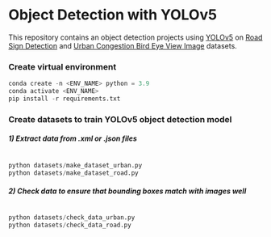 # Object Detection with YOLOv5
This repository contains an object detection projects using [YOLOv5](https://github.com/ultralytics/yolov5) on [Road Sign Detection](https://www.kaggle.com/datasets/andrewmvd/road-sign-detection) and [Urban Congestion Bird Eye View Image](https://aihub.or.kr/aihubdata/data/view.do?currMenu=115&topMenu=100&aihubDataSe=realm&dataSetSn=241) datasets.

### Create virtual environment
```python
conda create -n <ENV_NAME> python = 3.9
conda activate <ENV_NAME>
pip install -r requirements.txt
```

### Create datasets to train YOLOv5 object detection model
##### 1) Extract data from .xml or .json files

```python

python datasets/make_dataset_urban.py
python datasets/make_dataset_road.py

```

##### 2) Check data to ensure that bounding boxes match with images well

```python

python datasets/check_data_urban.py
python datasets/check_data_road.py

```
